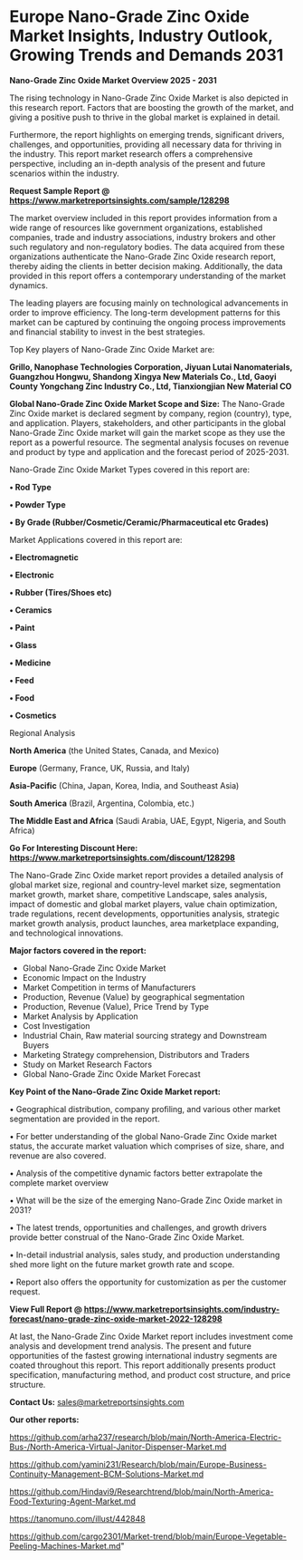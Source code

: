 # Europe Nano-Grade Zinc Oxide Market Insights, Industry Outlook, Growing Trends and Demands 2031

<Strong> Nano-Grade Zinc Oxide Market Overview 2025 - 2031</strong>

The rising technology in Nano-Grade Zinc Oxide Market is also depicted in this research report. Factors that are boosting the growth of the market, and giving a positive push to thrive in the global market is explained in detail.

Furthermore, the report highlights on emerging trends, significant drivers, challenges, and opportunities, providing all necessary data for thriving in the industry. This report market research offers a comprehensive perspective, including an in-depth analysis of the present and future scenarios within the industry.

<strong>Request Sample Report @ <a href=https://www.marketreportsinsights.com/sample/128298>https://www.marketreportsinsights.com/sample/128298</a></strong>

The market overview included in this report provides information from a wide range of resources like government organizations, established companies, trade and industry associations, industry brokers and other such regulatory and non-regulatory bodies. The data acquired from these organizations authenticate the Nano-Grade Zinc Oxide research report, thereby aiding the clients in better decision making. Additionally, the data provided in this report offers a contemporary understanding of the market dynamics.

The leading players are focusing mainly on technological advancements in order to improve efficiency. The long-term development patterns for this market can be captured by continuing the ongoing process improvements and financial stability to invest in the best strategies.

Top Key players of Nano-Grade Zinc Oxide Market are:

<strong>Grillo, Nanophase Technologies Corporation, Jiyuan Lutai Nanomaterials, Guangzhou Hongwu, Shandong Xingya New Materials Co., Ltd, Gaoyi County Yongchang Zinc Industry Co., Ltd, Tianxiongjian New Material CO</strong>

<strong><b>Global Nano-Grade Zinc Oxide Market Scope and Size:</b></strong>
The Nano-Grade Zinc Oxide market is declared segment by company, region (country), type, and application. Players, stakeholders, and other participants in the global Nano-Grade Zinc Oxide market will gain the market scope as they use the report as a powerful resource. The segmental analysis focuses on revenue and product by type and application and the forecast period of 2025-2031.

Nano-Grade Zinc Oxide Market Types covered in this report are:

<strong>• Rod Type

• Powder Type

• By Grade (Rubber/Cosmetic/Ceramic/Pharmaceutical etc Grades)</strong>

Market Applications covered in this report are:

<strong>• Electromagnetic

• Electronic

• Rubber (Tires/Shoes etc)

• Ceramics

• Paint

• Glass

• Medicine

• Feed

• Food

• Cosmetics</strong> 

Regional Analysis

<strong>North America</strong> (the United States, Canada, and Mexico)

<strong>Europe</strong> (Germany, France, UK, Russia, and Italy)

<strong>Asia-Pacific</strong> (China, Japan, Korea, India, and Southeast Asia)

<strong>South America</strong> (Brazil, Argentina, Colombia, etc.)

<strong>The Middle East and Africa</strong> (Saudi Arabia, UAE, Egypt, Nigeria, and South Africa)

<strong>Go For Interesting Discount Here: <a href=https://www.marketreportsinsights.com/discount/128298>https://www.marketreportsinsights.com/discount/128298</a></strong>

The Nano-Grade Zinc Oxide market report provides a detailed analysis of global market size, regional and country-level market size, segmentation market growth, market share, competitive Landscape, sales analysis, impact of domestic and global market players, value chain optimization, trade regulations, recent developments, opportunities analysis, strategic market growth analysis, product launches, area marketplace expanding, and technological innovations.

<strong><b>Major factors covered in the report:</b></strong>
<ul>
  <li>Global Nano-Grade Zinc Oxide Market </li>
  <li>Economic Impact on the Industry</li>
  <li>Market Competition in terms of Manufacturers</li>
  <li>Production, Revenue (Value) by geographical segmentation</li>
  <li>Production, Revenue (Value), Price Trend by Type</li>
  <li>Market Analysis by Application</li>
  <li>Cost Investigation</li>
  <li>Industrial Chain, Raw material sourcing strategy and Downstream Buyers</li>
  <li>Marketing Strategy comprehension, Distributors and Traders</li>
  <li>Study on Market Research Factors</li>
  <li>Global Nano-Grade Zinc Oxide Market Forecast</li>
</ul>

<strong><b>Key Point of the Nano-Grade Zinc Oxide Market report:</b></strong>

• Geographical distribution, company profiling, and various other market segmentation are provided in the report.

• For better understanding of the global Nano-Grade Zinc Oxide market status, the accurate market valuation which comprises of size, share, and revenue are also covered.

• Analysis of the competitive dynamic factors better extrapolate the complete market overview

• What will be the size of the emerging Nano-Grade Zinc Oxide market in 2031?

• The latest trends, opportunities and challenges, and growth drivers provide better construal of the Nano-Grade Zinc Oxide Market.

• In-detail industrial analysis, sales study, and production understanding shed more light on the future market growth rate and scope.

• Report also offers the opportunity for customization as per the customer request.

<strong><b>View Full Report @ <a href=https://www.marketreportsinsights.com/industry-forecast/nano-grade-zinc-oxide-market-2022-128298>https://www.marketreportsinsights.com/industry-forecast/nano-grade-zinc-oxide-market-2022-128298</a></b></strong>


At last, the Nano-Grade Zinc Oxide Market report includes investment come analysis and development trend analysis. The present and future opportunities of the fastest growing international industry segments are coated throughout this report. This report additionally presents product specification, manufacturing method, and product cost structure, and price structure.

<strong>Contact Us:</strong>
sales@marketreportsinsights.com

<strong>Our other reports:</strong>

<a href=https://github.com/arha237/research/blob/main/North-America-Electric-Bus-/North-America-Virtual-Janitor-Dispenser-Market.md>https://github.com/arha237/research/blob/main/North-America-Electric-Bus-/North-America-Virtual-Janitor-Dispenser-Market.md</a>

<a href=https://github.com/yamini231/Research/blob/main/Europe-Business-Continuity-Management-BCM-Solutions-Market.md>https://github.com/yamini231/Research/blob/main/Europe-Business-Continuity-Management-BCM-Solutions-Market.md</a>

<a href=https://github.com/Hindavi9/Researchtrend/blob/main/North-America-Food-Texturing-Agent-Market.md>https://github.com/Hindavi9/Researchtrend/blob/main/North-America-Food-Texturing-Agent-Market.md</a>

<a href=https://tanomuno.com/illust/442848>https://tanomuno.com/illust/442848</a>

<a href=https://github.com/cargo2301/Market-trend/blob/main/Europe-Vegetable-Peeling-Machines-Market.md>https://github.com/cargo2301/Market-trend/blob/main/Europe-Vegetable-Peeling-Machines-Market.md</a>"
